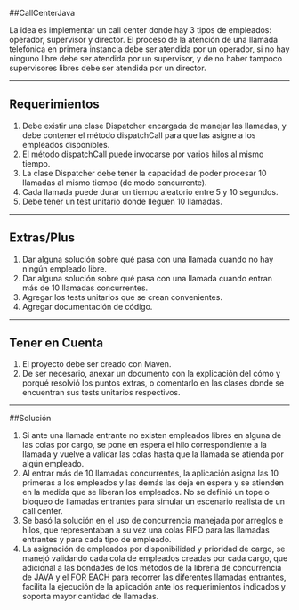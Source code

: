 ##CallCenterJava

La idea es implementar un call center donde hay 3 tipos de empleados: operador, supervisor y director. El proceso de la atención de una llamada telefónica en primera instancia debe ser atendida por un operador, si no hay ninguno libre debe ser atendida por un supervisor, y de no haber tampoco supervisores libres debe ser atendida por un director.

---

## Requerimientos


1. Debe existir una clase Dispatcher encargada de manejar las llamadas, y debe contener el método dispatchCall para que las asigne a los empleados disponibles.
2. El método dispatchCall puede invocarse por varios hilos al mismo tiempo.
3. La clase Dispatcher debe tener la capacidad de poder procesar 10 llamadas al mismo tiempo (de modo concurrente).
4. Cada llamada puede durar un tiempo aleatorio entre 5 y 10 segundos.
5. Debe tener un test unitario donde lleguen 10 llamadas.

---

## Extras/Plus

1. Dar alguna solución sobre qué pasa con una llamada cuando no hay ningún empleado libre.
2. Dar alguna solución sobre qué pasa con una llamada cuando entran más de 10 llamadas concurrentes.
3. Agregar los tests unitarios que se crean convenientes.
4. Agregar documentación de código.

---

## Tener en Cuenta

1. El proyecto debe ser creado con Maven.
2. De ser necesario, anexar un documento con la explicación del cómo y porqué resolvió los puntos extras, o comentarlo en las clases donde se encuentran sus tests unitarios respectivos.

---

##Solución

1. Si ante una llamada entrante no existen empleados libres en alguna de las colas por cargo, se pone en espera el hilo correspondiente a la llamada y vuelve a validar las colas hasta que la llamada se atienda por algún empleado.
2. Al entrar más de 10 llamadas concurrentes, la aplicación asigna las 10 primeras a los empleados y las demás las deja en espera y se atienden en la medida que se liberan los empleados. No se definió un tope o bloqueo de llamadas entrantes para simular un escenario realista de un call center.
3. Se basó la solución en el uso de concurrencia manejada por arreglos e hilos, que representaban a su vez una colas FIFO para las llamadas entrantes y para cada tipo de empleado. 
4. La asignación de empleados por disponibilidad y prioridad de cargo, se manejó validando cada cola de empleados creadas por cada cargo, que adicional a las bondades de los métodos de la libreria de concurrencia de JAVA y el FOR EACH para recorrer las diferentes llamadas entrantes, facilita la ejecución de la aplicación ante los requerimientos indicados y soporta mayor cantidad de llamadas. 
